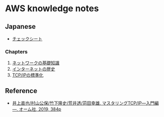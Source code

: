# AWS knowledge notes

## Japanese

- [チェックシート](/note/internet/checksheet.ja.md)

### Chapters

1. [ネットワークの基礎知識](/note/internet/chapters/01_basic_knowledge_of_network.ja.md)
1. [インターネットの歴史](/note/internet/chapters/02_history_of_the_internet.ja.md)
1. [TCP/IPの標準化](/note/internet/chapters/03_standardization_of_tcpip.ja.md)


## Reference

- [井上直也/村山公保/竹下隆史/荒井透/苅田幸雄. マスタリングTCP/IP―入門編―. オーム社, 2019, 384p](https://www.amazon.co.jp/%E3%83%9E%E3%82%B9%E3%82%BF%E3%83%AA%E3%83%B3%E3%82%B0TCP-IP%E2%80%95%E5%85%A5%E9%96%80%E7%B7%A8%E2%80%95-%E7%AC%AC6%E7%89%88-%E4%BA%95%E4%B8%8A-%E7%9B%B4%E4%B9%9F/dp/4274224473/ref=sr_1_1?adgrpid=48910594010&gclid=Cj0KCQiAyMKbBhD1ARIsANs7rEFueSisI5YwdR5Pvdono7Xh9POPHuAokRs6AgDlLZsZGL_Wl8nXb2caAmTyEALw_wcB&hvadid=618553626843&hvdev=c&hvlocphy=1009314&hvnetw=g&hvqmt=e&hvrand=2565194147351537333&hvtargid=kwd-334746806305&hydadcr=27706_14598645&jp-ad-ap=0&keywords=%E3%83%9E%E3%82%B9%E3%82%BF%E3%83%AA%E3%83%B3%E3%82%B0+tcp%2Fip&qid=1668336025&qu=eyJxc2MiOiIyLjc3IiwicXNhIjoiMi4wMSIsInFzcCI6IjEuNzYifQ%3D%3D&sr=8-1)
